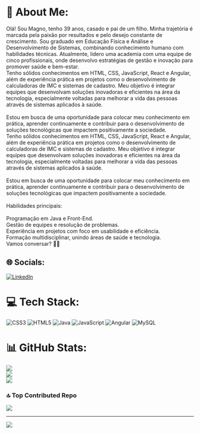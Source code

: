 # 💫 About Me:
Olá! Sou Magno, tenho 39 anos, casado e pai de um filho. Minha trajetória é marcada pela paixão por resultados e pelo desejo constante de crescimento. Sou graduado em Educação Física e Análise e Desenvolvimento de Sistemas, combinando conhecimento humano com habilidades técnicas. Atualmente, lidero uma academia com uma equipe de cinco profissionais, onde desenvolvo estratégias de gestão e inovação para promover saúde e bem-estar.<br>Tenho sólidos conhecimentos em HTML, CSS, JavaScript, React e Angular, além de experiência prática em projetos como o desenvolvimento de calculadoras de IMC e sistemas de cadastro. Meu objetivo é integrar equipes que desenvolvam soluções inovadoras e eficientes na área da tecnologia, especialmente voltadas para melhorar a vida das pessoas através de sistemas aplicados à saúde.<br><br>Estou em busca de uma oportunidade para colocar meu conhecimento em prática, aprender continuamente e contribuir para o desenvolvimento de soluções tecnológicas que impactem positivamente a sociedade.<br>Tenho sólidos conhecimentos em HTML, CSS, JavaScript, React e Angular, além de experiência prática em projetos como o desenvolvimento de calculadoras de IMC e sistemas de cadastro. Meu objetivo é integrar equipes que desenvolvam soluções inovadoras e eficientes na área da tecnologia, especialmente voltadas para melhorar a vida das pessoas através de sistemas aplicados à saúde.<br><br>Estou em busca de uma oportunidade para colocar meu conhecimento em prática, aprender continuamente e contribuir para o desenvolvimento de soluções tecnológicas que impactem positivamente a sociedade.<br><br>Habilidades principais:<br><br>Programação em Java e Front-End.<br>Gestão de equipes e resolução de problemas.<br>Experiência em projetos com foco em usabilidade e eficiência.<br>Formação multidisciplinar, unindo áreas de saúde e tecnologia.<br>Vamos conversar? 👨‍💻


## 🌐 Socials:
[![LinkedIn](https://img.shields.io/badge/LinkedIn-%230077B5.svg?logo=linkedin&logoColor=white)](https://linkedin.com/in/www.linkedin.com/in/magno-kelly-468874214) 

# 💻 Tech Stack:
![CSS3](https://img.shields.io/badge/css3-%231572B6.svg?style=for-the-badge&logo=css3&logoColor=white) ![HTML5](https://img.shields.io/badge/html5-%23E34F26.svg?style=for-the-badge&logo=html5&logoColor=white) ![Java](https://img.shields.io/badge/java-%23ED8B00.svg?style=for-the-badge&logo=openjdk&logoColor=white) ![JavaScript](https://img.shields.io/badge/javascript-%23323330.svg?style=for-the-badge&logo=javascript&logoColor=%23F7DF1E) ![Angular](https://img.shields.io/badge/angular-%23DD0031.svg?style=for-the-badge&logo=angular&logoColor=white) ![MySQL](https://img.shields.io/badge/mysql-4479A1.svg?style=for-the-badge&logo=mysql&logoColor=white)
# 📊 GitHub Stats:
![](https://github-readme-stats.vercel.app/api?username=Magnomk&theme=blue_navy&hide_border=false&include_all_commits=false&count_private=false)<br/>
![](https://github-readme-streak-stats.herokuapp.com/?user=Magnomk&theme=blue_navy&hide_border=false)<br/>
![](https://github-readme-stats.vercel.app/api/top-langs/?username=Magnomk&theme=blue_navy&hide_border=false&include_all_commits=false&count_private=false&layout=compact)

### 🔝 Top Contributed Repo
![](https://github-contributor-stats.vercel.app/api?username=Magnomk&limit=5&theme=dark&combine_all_yearly_contributions=true)

---
[![](https://visitcount.itsvg.in/api?id=Magnomk&icon=0&color=0)](https://visitcount.itsvg.in)

<!-- Proudly created with GPRM ( https://gprm.itsvg.in ) -->